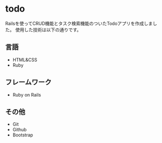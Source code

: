 # todo

Railsを使ってCRUD機能とタスク検索機能のついたTodoアプリを作成しました。
使用した技術は以下の通りです。

## 言語
- HTML&CSS
- Ruby

## フレームワーク
- Ruby on Rails

## その他
- Git
- Github
- Bootstrap
